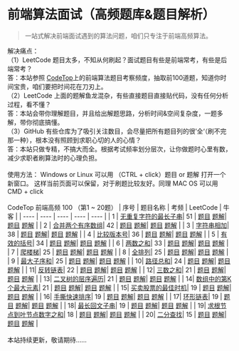 <h1>前端算法面试（高频题库&题目解析）</h1>

> 一站式解决前端面试遇到的算法问题，咱们只专注于前端高频算法。

解决痛点：
<br>
（1）LeetCode 题目太多，不知从何刷起？面试题目有些是前端常考，有些是后端常考？
<br>
答：本站参照 [CodeTop](https://codetop.cc/home)上的前端算法题目考察频度，抽取前100道题，知道你时间宝贵，咱们要把时间花在刀刃上。
<br>
（2）LeetCode 上面的题解鱼龙混杂，有些直接题目直接贴代码，没有任何分析过程，看不懂？
<br>
答：本站会带你理解题目，并且给出解题思路，分析时间&空间复杂度，一题多解，带你彻底搞懂。
<br>
（3）GitHub 有些仓库为了吸引关注数目，会尽量把所有题目列的很’全‘（刷不完那一种），根本没有照顾到求职心切的人的心情？
<br>
答：本站只做专精，不搞大而全。根据考试频率划分层次，让你做题时心里有数，减少求职者刷算法时的心理负担。
<br>
<br>
使用方法：
Windows or Linux 可以用 （CTRL + click）题目 or 题解 打开一个新窗口。
这样当前页面可以保留，对于刷题比较友好。同理 MAC OS 可以用 CMD + click 
<br>
<br>
CodeTop 前端高频 100 （第1 ~ 20题）
|  序号 |  题目名称 |  考频  | LeetCode | 牛客 |
|  ----  |  ----  | ----  |  ----  |  ----  |
| 1 | [无重复字符的最长子串](/src/00-codetop-fontend-100/01-length-of-longest-substring.ts)| 51 |  [题目](https://leetcode-cn.com/problems/longest-substring-without-repeating-characters/) [题解](https://leetcode-cn.com/problems/longest-substring-without-repeating-characters/solution/by-hovinghuang-qugo/)|  [题目](https://www.nowcoder.com/practice/b56799ebfd684fb394bd315e89324fb4?tpId=295&tqId=1008889&ru=/exam/oj&qru=/ta/format-top101/question-ranking&sourceUrl=%2Fexam%2Foj%3Ftab%3D%25E7%25AE%2597%25E6%25B3%2595%25E7%25AF%2587%26topicId%3D295) [题解](https://blog.nowcoder.net/n/fce41b44190449f18c605a0a41db9c78) | 
| 2 | [合并两个有序数组]()| 42 |  [题目]() [题解]()|  [题目]() [题解]() | 
| 3 | [字符串相加]()| 38 |  [题目]() [题解]()|  [题目]() [题解]() | 
| 4 | [比较版本号]()| 36 |  [题目]() [题解]()|  [题目]() [题解]() | 
| 5 | [有效的括号]()| 34 |  [题目]() [题解]()|  [题目]() [题解]() | 
| 6 | [两数之和]()| 33 |  [题目]() [题解]()|  [题目]() [题解]() | 
| 7 | [爬楼梯]()| 25 |  [题目]() [题解]()|  [题目]() [题解]() | 
| 8 | [全排列]()| 25 |  [题目]() [题解]()|  [题目]() [题解]() | 
| 9 | [最大子序和]()| 25 |  [题目]() [题解]()|  [题目]() [题解]() | 
| 10| [路径总和]()| 24 |  [题目]() [题解]()|  [题目]() [题解]() | 
| 11| [反转链表]()| 22 |  [题目]() [题解]()|  [题目]() [题解]() | 
| 12| [三数之和]()| 21 |  [题目]() [题解]()|  [题目]() [题解]() | 
| 13| [二叉树的层序遍历]()| 21 |  [题目]() [题解]()|  [题目]() [题解]() | 
| 14| [数组中的第K个最大元素]()| 21 |  [题目]() [题解]()|  [题目]() [题解]() | 
| 15| [买卖股票的最佳时机]()| 19 |  [题目]() [题解]()|  [题目]() [题解]() | 
| 16| [手撕快速排序]()| 19 |  [题目]() [题解]()|  [题目]() [题解]() | 
| 17| [环形链表]()| 19 |  [题目]() [题解]()|  [题目]() [题解]() | 
| 18| [最长回文子串]()| 19 |  [题目]() [题解]()|  [题目]() [题解]() | 
| 19| [求根节点到叶节点数字之和]()| 18 |  [题目]() [题解]()|  [题目]() [题解]() | 
| 20| [二分查找]()| 15 |  [题目]() [题解]()|  [题目]() [题解]() | 
<br>
<br>
本站持续更新，敬请期待……